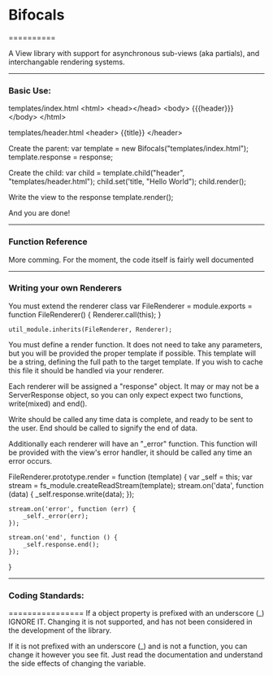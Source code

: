 # Bifocals
==========

A View library with support for asynchronous sub-views (aka partials), and interchangable rendering systems.

----

### Basic Use:
templates/index.html
    &lt;html&gt;
        &lt;head&gt;&lt;/head&gt;
        &lt;body&gt;
            {{{header}}}
        &lt;/body&gt;
    &lt;/html&gt;

templates/header.html
    &lt;header&gt;
        {{title}}
    &lt;/header&gt;


Create the parent:
    var template = new Bifocals("templates/index.html");
    template.response = response;

Create the child:
    var child = template.child("header", "templates/header.html");
    child.set('title, "Hello World");
    child.render();

Write the view to the response
    template.render();

And you are done!

----

### Function Reference

More comming. For the moment, the code itself is fairly well documented

----

### Writing your own Renderers

You must extend the renderer class 
    var FileRenderer = module.exports = function FileRenderer() {
        Renderer.call(this);
    }

    util_module.inherits(FileRenderer, Renderer);

You must define a render function. It does not need to take any parameters, but you will be provided the proper template if possible. This template will be a string, defining the full path to the target template. If you wish to cache this file it should be handled via your renderer.

Each renderer will be assigned a "response" object. It may or may not be a ServerResponse object, so you can only expect expect two functions, write(mixed) and end().

Write should be called any time data is complete, and ready to be sent to the user. End should be called to signify the end of data.

Additionally each renderer will have an "_error" function. This function will be provided with the view's error handler, it should be called any time an error occurs.

FileRenderer.prototype.render = function (template) {
	var _self = this;
	var stream = fs_module.createReadStream(template);
	stream.on('data', function (data) {
		_self.response.write(data);
	});

	stream.on('error', function (err) {
		_self._error(err);
	});

	stream.on('end', function () {
		_self.response.end();
	});
}

----

### Coding Standards:
================
If a object property is prefixed with an underscore (_) IGNORE IT. Changing it is not supported, and has not been considered in the development of the library.

If it is not prefixed with an underscore (_) and is not a function, you can change it however you see fit. Just read the documentation and understand the side effects of changing the variable.